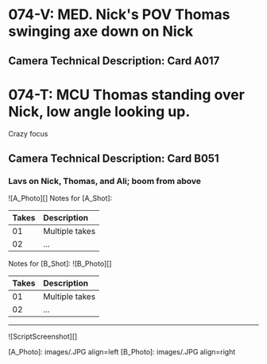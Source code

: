 # 074-V: MED. Nick's POV Thomas swinging axe down on Nick
## Camera Technical Description: Card A017

# 074-T: MCU Thomas standing over Nick, low angle looking up.Crazy focus
## Camera Technical Description: Card B051

### Lavs on Nick, Thomas, and Ali; boom from above

![A_Photo][]
Notes for [A_Shot]: 

| Takes | Description |
|:---|:----|
| 01 | Multiple takes |
| 02 | ... |

Notes for [B_Shot]: 
![B_Photo][]

| Takes | Description |
|:---|:----|
| 01 | Multiple takes |
| 02 | ... |

----

![ScriptScreenshot][]


[A_Photo]:  images/.JPG align=left
[B_Photo]:  images/.JPG align=right
